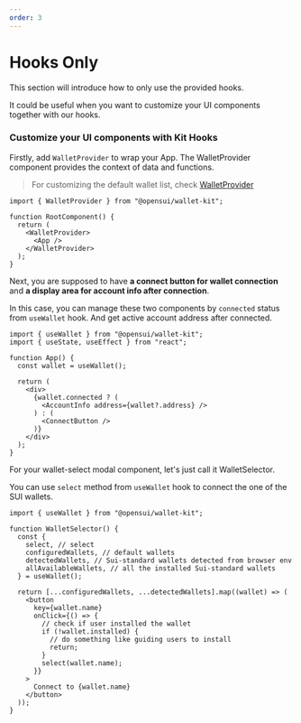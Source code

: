 ```yaml
---
order: 3
---
```


# Hooks Only

This section will introduce how to only use the provided hooks.

It could be useful when you want to customize your UI components together with our hooks.

### Customize your UI components with Kit Hooks

Firstly, add `WalletProvider` to wrap your App. The WalletProvider component provides the context of data and functions.

> For customizing the default wallet list, check [WalletProvider](/docs/components/WalletProvider#customize-your-wallet-list-on-modal)

```
import { WalletProvider } from "@opensui/wallet-kit";

function RootComponent() {
  return (
    <WalletProvider>
      <App />
    </WalletProvider>
  );
}
```

Next, you are supposed to have **a connect button for wallet connection** and **a display area for account info after connection**.

In this case, you can manage these two components by `connected` status from `useWallet` hook.
And get active account address after connected.

```
import { useWallet } from "@opensui/wallet-kit";
import { useState, useEffect } from "react";

function App() {
  const wallet = useWallet();

  return (
    <div>
      {wallet.connected ? (
        <AccountInfo address={wallet?.address} />
      ) : (
        <ConnectButton />
      )}
    </div>
  );
}
```

For your wallet-select modal component, let's just call it WalletSelector.

You can use `select` method from `useWallet` hook to connect the one of the SUI wallets.

```
import { useWallet } from "@opensui/wallet-kit";

function WalletSelector() {
  const {
    select, // select
    configuredWallets, // default wallets
    detectedWallets, // Sui-standard wallets detected from browser env
    allAvailableWallets, // all the installed Sui-standard wallets
  } = useWallet();

  return [...configuredWallets, ...detectedWallets].map((wallet) => (
    <button
      key={wallet.name}
      onClick={() => {
        // check if user installed the wallet
        if (!wallet.installed) {
          // do something like guiding users to install
          return;
        }
        select(wallet.name);
      }}
    >
      Connect to {wallet.name}
    </button>
  ));
}
```
